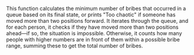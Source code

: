 This function calculates the minimum number of bribes that occurred in a queue based on its final state, or prints "Too chaotic" if someone has moved more than two positions forward. It iterates through the queue, and for each person, it checks if they have moved more than two positions ahead—if so, the situation is impossible. Otherwise, it counts how many people with higher numbers are in front of them within a possible bribe range, summing these to get the total number of bribes.